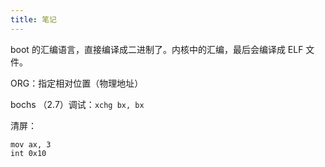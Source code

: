 ```yaml
---
title: 笔记
---
```


boot 的汇编语言，直接编译成二进制了。内核中的汇编，最后会编译成 ELF 文件。

ORG：指定相对位置（物理地址）

bochs  （2.7）调试：`xchg bx, bx`

清屏：

```
mov ax, 3
int 0x10
```

